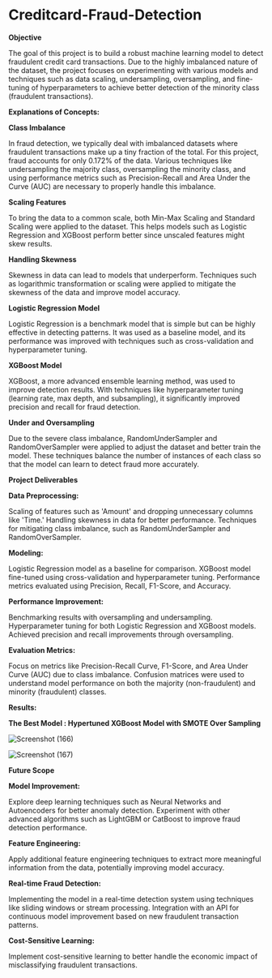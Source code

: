 # Creditcard-Fraud-Detection

**Objective**

The goal of this project is to build a robust machine learning model to detect fraudulent credit card transactions. Due to the highly imbalanced nature of the dataset, the project focuses on experimenting with various models and techniques such as data scaling, undersampling, oversampling, and fine-tuning of hyperparameters to achieve better detection of the minority class (fraudulent transactions).

**Explanations of Concepts:**

**Class Imbalance**

In fraud detection, we typically deal with imbalanced datasets where fraudulent transactions make up a tiny fraction of the total. For this project, fraud accounts for only 0.172% of the data. Various techniques like undersampling the majority class, oversampling the minority class, and using performance metrics such as Precision-Recall and Area Under the Curve (AUC) are necessary to properly handle this imbalance.

**Scaling Features**

To bring the data to a common scale, both Min-Max Scaling and Standard Scaling were applied to the dataset. This helps models such as Logistic Regression and XGBoost perform better since unscaled features might skew results.

**Handling Skewness**

Skewness in data can lead to models that underperform. Techniques such as logarithmic transformation or scaling were applied to mitigate the skewness of the data and improve model accuracy.

**Logistic Regression Model**

Logistic Regression is a benchmark model that is simple but can be highly effective in detecting patterns. It was used as a baseline model, and its performance was improved with techniques such as cross-validation and hyperparameter tuning.

**XGBoost Model**

XGBoost, a more advanced ensemble learning method, was used to improve detection results. With techniques like hyperparameter tuning (learning rate, max depth, and subsampling), it significantly improved precision and recall for fraud detection.

**Under and Oversampling**

Due to the severe class imbalance, RandomUnderSampler and RandomOverSampler were applied to adjust the dataset and better train the model. These techniques balance the number of instances of each class so that the model can learn to detect fraud more accurately.

**Project Deliverables**

**Data Preprocessing:**

Scaling of features such as 'Amount' and dropping unnecessary columns like 'Time.'
Handling skewness in data for better performance.
Techniques for mitigating class imbalance, such as RandomUnderSampler and RandomOverSampler.

**Modeling:**

Logistic Regression model as a baseline for comparison.
XGBoost model fine-tuned using cross-validation and hyperparameter tuning.
Performance metrics evaluated using Precision, Recall, F1-Score, and Accuracy.

**Performance Improvement:**

Benchmarking results with oversampling and undersampling.
Hyperparameter tuning for both Logistic Regression and XGBoost models.
Achieved precision and recall improvements through oversampling.

**Evaluation Metrics:**

Focus on metrics like Precision-Recall Curve, F1-Score, and Area Under Curve (AUC) due to class imbalance.
Confusion matrices were used to understand model performance on both the majority (non-fraudulent) and minority (fraudulent) classes.

**Results:**

**The Best Model : Hypertuned XGBoost Model with SMOTE Over Sampling**

![Screenshot (166)](https://github.com/user-attachments/assets/3ca8e173-2a78-4ae0-9ca7-d4ebb982c208)

![Screenshot (167)](https://github.com/user-attachments/assets/c91536e6-1983-4f77-818f-9ed9d22509cb)

**Future Scope**

**Model Improvement:**

Explore deep learning techniques such as Neural Networks and Autoencoders for better anomaly detection.
Experiment with other advanced algorithms such as LightGBM or CatBoost to improve fraud detection performance.

**Feature Engineering:**

Apply additional feature engineering techniques to extract more meaningful information from the data, potentially improving model accuracy.

**Real-time Fraud Detection:**

Implementing the model in a real-time detection system using techniques like sliding windows or stream processing.
Integration with an API for continuous model improvement based on new fraudulent transaction patterns.

**Cost-Sensitive Learning:**

Implement cost-sensitive learning to better handle the economic impact of misclassifying fraudulent transactions.
